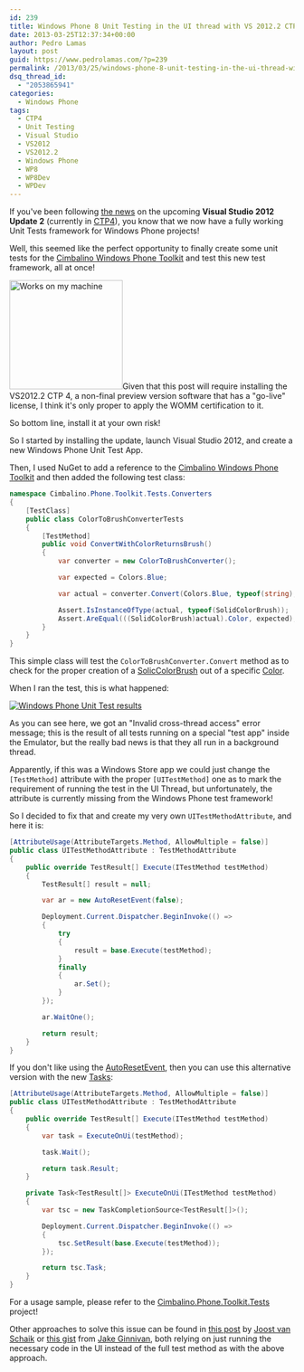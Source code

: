```yaml
---
id: 239
title: Windows Phone 8 Unit Testing in the UI thread with VS 2012.2 CTP4
date: 2013-03-25T12:37:34+00:00
author: Pedro Lamas
layout: post
guid: https://www.pedrolamas.com/?p=239
permalink: /2013/03/25/windows-phone-8-unit-testing-in-the-ui-thread-with-vs-2012-2-ctp4/
dsq_thread_id:
  - "2053865941"
categories:
  - Windows Phone
tags:
  - CTP4
  - Unit Testing
  - Visual Studio
  - VS2012
  - VS2012.2
  - Windows Phone
  - WP8
  - WP8Dev
  - WPDev
---
```

If you've been following [the news](http://blogs.msdn.com/b/visualstudioalm/archive/2013/01/31/windows-phone-unit-tests-in-visual-studio-2012-update-2.aspx) on the upcoming **Visual Studio 2012 Update 2** (currently in [CTP4](http://go.microsoft.com/fwlink/?LinkId=273878)), you know that we now have a fully working Unit Tests framework for Windows Phone projects!

Well, this seemed like the perfect opportunity to finally create some unit tests for the [Cimbalino Windows Phone Toolkit](http://cimbalino.org) and test this new test framework, all at once!

<img class="alignright size-full wp-image-174 clear" src="/wp-content/uploads/2013/02/Works-on-my-machine.png" alt="Works on my machine" width="200" height="193" />Given that this post will require installing the VS2012.2 CTP 4, a non-final preview version software that has a "go-live" license, I think it's only proper to apply the WOMM certification to it.

So bottom line, install it at your own risk!

So I started by installing the update, launch Visual Studio 2012, and create a new Windows Phone Unit Test App.

Then, I used NuGet to add a reference to the [Cimbalino Windows Phone Toolkit](http://nuget.org/packages/Cimbalino.Phone.Toolkit) and then added the following test class:

```csharp
namespace Cimbalino.Phone.Toolkit.Tests.Converters
{
    [TestClass]
    public class ColorToBrushConverterTests
    {
        [TestMethod]
        public void ConvertWithColorReturnsBrush()
        {
            var converter = new ColorToBrushConverter();

            var expected = Colors.Blue;

            var actual = converter.Convert(Colors.Blue, typeof(string), null, CultureInfo.CurrentCulture);

            Assert.IsInstanceOfType(actual, typeof(SolidColorBrush));
            Assert.AreEqual(((SolidColorBrush)actual).Color, expected);
        }
    }
}
```

This simple class will test the `ColorToBrushConverter.Convert` method as to check for the proper creation of a [SolicColorBrush](http://msdn.microsoft.com/en-US/library/windowsphone/develop/system.windows.media.solidcolorbrush%28v=vs.105%29.aspx) out of a specific [Color](http://msdn.microsoft.com/en-US/library/windowsphone/develop/system.windows.media.color%28v=vs.105%29.aspx).

When I ran the test, this is what happened:

[![Windows Phone Unit Test results](/wp-content/uploads/2013/03/Windows-Phone-Unit-Test-results.png "Windows Phone Unit Test results")](/wp-content/uploads/2013/03/Windows-Phone-Unit-Test-results.png)

As you can see here, we got an "Invalid cross-thread access" error message; this is the result of all tests running on a special "test app" inside the Emulator, but the really bad news is that they all run in a background thread.

Apparently, if this was a Windows Store app we could just change the `[TestMethod]` attribute with the proper `[UITestMethod]` one as to mark the requirement of running the test in the UI Thread, but unfortunately, the attribute is currently missing from the Windows Phone test framework!

So I decided to fix that and create my very own `UITestMethodAttribute`, and here it is:

```csharp
[AttributeUsage(AttributeTargets.Method, AllowMultiple = false)]
public class UITestMethodAttribute : TestMethodAttribute
{
    public override TestResult[] Execute(ITestMethod testMethod)
    {
        TestResult[] result = null;

        var ar = new AutoResetEvent(false);

        Deployment.Current.Dispatcher.BeginInvoke(() =>
        {
            try
            {
                result = base.Execute(testMethod);
            }
            finally
            {
                ar.Set();
            }
        });

        ar.WaitOne();

        return result;
    }
}
```

If you don't like using the [AutoResetEvent](http://msdn.microsoft.com/en-US/library/windowsphone/develop/system.threading.autoresetevent%28v=vs.105%29.aspx), then you can use this alternative version with the new [Tasks](http://msdn.microsoft.com/en-us/library/windowsphone/develop/system.threading.tasks%28v=vs.105%29.aspx):

```csharp
[AttributeUsage(AttributeTargets.Method, AllowMultiple = false)]
public class UITestMethodAttribute : TestMethodAttribute
{
    public override TestResult[] Execute(ITestMethod testMethod)
    {
        var task = ExecuteOnUi(testMethod);

        task.Wait();

        return task.Result;
    }

    private Task<TestResult[]> ExecuteOnUi(ITestMethod testMethod)
    {
        var tsc = new TaskCompletionSource<TestResult[]>();

        Deployment.Current.Dispatcher.BeginInvoke(() =>
        {
            tsc.SetResult(base.Execute(testMethod));
        });

        return tsc.Task;
    }
}
```

For a usage sample, please refer to the [Cimbalino.Phone.Toolkit.Tests](https://github.com/Cimbalino/Cimbalino-Phone-Toolkit/tree/master/src/Cimbalino.Phone.Toolkit.Tests%20%28WP8%29) project!

Other approaches to solve this issue can be found in [this post](http://dotnetbyexample.blogspot.nl/2013/03/unit-testing-async-windows-phone-8-code.html) by [Joost van Schaik](http://dotnetbyexample.blogspot.nl/) or [this gist](https://gist.github.com/JakeGinnivan/5219390) from [Jake Ginnivan](http://jake.ginnivan.net/), both relying on just running the necessary code in the UI instead of the full test method as with the above approach.
